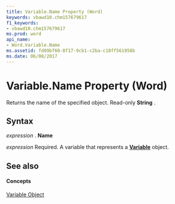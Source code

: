 ```yaml
---
title: Variable.Name Property (Word)
keywords: vbawd10.chm157679617
f1_keywords:
- vbawd10.chm157679617
ms.prod: word
api_name:
- Word.Variable.Name
ms.assetid: fd09bf60-8f17-9cb1-c2ba-c18ff561958b
ms.date: 06/08/2017
---
```



# Variable.Name Property (Word)

Returns the name of the specified object. Read-only  **String** .


## Syntax

 _expression_ . **Name**

 _expression_ Required. A variable that represents a **[Variable](variable-object-word.md)** object.


## See also


#### Concepts


[Variable Object](variable-object-word.md)


